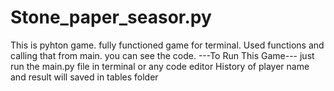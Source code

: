# Stone_paper_seasor.py
This is pyhton game.
fully functioned game for terminal. Used functions and calling that from main.
you can see the code.
---To Run This Game---
just run the main.py file in terminal or any code editor
History of player name and result will saved in tables folder
